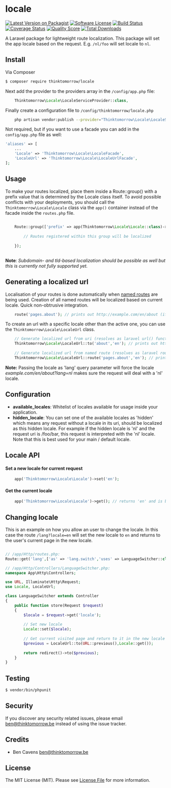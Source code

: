 # locale

[![Latest Version on Packagist][ico-version]][link-packagist]
[![Software License][ico-license]](LICENSE.md)
[![Build Status][ico-travis]][link-travis]
[![Coverage Status][ico-scrutinizer]][link-scrutinizer]
[![Quality Score][ico-code-quality]][link-code-quality]
[![Total Downloads][ico-downloads]][link-downloads]

A Laravel package for lightweight route localization. 
This package will set the app locale based on the request. 
E.g. `/nl/foo` will set locale to `nl`. 

## Install

Via Composer

``` bash
$ composer require thinktomorrow/locale
```

Next add the provider to the providers array in the `/config/app.php` file:

``` php
    Thinktomorrow\Locale\LocaleServiceProvider::class,
```

Finally create a configuration file to `/config/thinktomorrow/locale.php`

``` bash
    php artisan vendor:publish --provider="Thinktomorrow\Locale\LocaleServiceProvider"
```

Not required, but if you want to use a facade you can add in the `config/app.php` file as well:

``` php
'aliases' => [
    ...
    'Locale' => 'Thinktomorrow\Locale\LocaleFacade',
    'LocaleUrl' => 'Thinktomorrow\Locale\LocaleUrlFacade',
];
```

## Usage

To make your routes localized, place them inside a Route::group() with a prefix value that is determined by the Locale class itself. 
To avoid possible conflicts with your deployments, you should call the `Thinktomorrow\Locale\Locale` class via the `app()` container instead of the facade inside the `routes.php` file.

``` php
    
    Route::group(['prefix' => app(Thinktomorrow\Locale\Locale::class)->set()],function(){
        
        // Routes registered within this group will be localized
        
    });
    
```
**Note**: *Subdomain- and tld-based localization should be possible as well but this is currently not fully supported yet.*

## Generating a localized url

Localisation of your routes is done automatically when <a href="https://laravel.com/docs/5.2/routing#named-routes" target="_blank">named routes</a> are being used. 
Creation of all named routes will be localized based on current locale. Quick non-obtrusive integration. 

``` php
    route('pages.about'); // prints out http://example.com/en/about (if en is the active locale)
```

To create an url with a specific locale other than the active one, you can use the `Thinktomorrow\Locale\LocaleUrl` class.

``` php
    // Generate localized url from uri (resolves as laravel url() function)
    Thinktomorrow\Locale\LocaleUrl::to('about','en'); // prints out http://example.com/en/about
    
    // Generate localized url from named route (resolves as laravel route() function)
    Thinktomorrow\Locale\LocaleUrl::route('pages.about','en'); // prints out http://example.com/en/about  
```

**Note:** Passing the locale as 'lang' query parameter will force the locale 
*example.com/en/about?lang=nl* makes sure the request will deal with a 'nl' locale.

## Configuration
- **available_locales**: Whitelist of locales available for usage inside your application. 
- **hidden_locale**: You can set one of the available locales as 'hidden' which means any request without a locale in its uri, should be localized as this hidden locale.
For example if the hidden locale is 'nl' and the request uri is /foo/bar, this request is interpreted with the 'nl' locale. 
Note that this is best used for your main / default locale.

## Locale API

#### Set a new locale for current request
``` php
    app('Thinktomorrow\Locale\Locale')->set('en');
```

#### Get the current locale
``` php
    app('Thinktomorrow\Locale\Locale')->get(); // returns 'en' and is basically an alias for app()->getLocale();
```

## Changing locale
This is an example on how you allow an user to change the locale. In this case the route `/lang?locale=en` will
set the new locale to `en` and returns to the user's current page in the new locale.

``` php

// /app/Http/routes.php:
Route::get('lang',['as' => 'lang.switch','uses' => LanguageSwitcher::class.'@store']);

// /app/Http/Controllers/LanguageSwitcher.php:
namespace App\Http\Controllers;

use URL, Illuminate\Http\Request;
use Locale, LocaleUrl;

class LanguageSwitcher extends Controller
{
    public function store(Request $request)
    {
        $locale = $request->get('locale');
        
        // Set new locale
        Locale::set($locale);
        
        // Get current visited page and return to it in the new locale
        $previous = LocaleUrl::to(URL::previous(),Locale::get());
        
        return redirect()->to($previous);
    }
}
```

## Testing

``` bash
$ vendor/bin/phpunit
```

## Security

If you discover any security related issues, please email ben@thinktomorrow.be instead of using the issue tracker.

## Credits

- Ben Cavens <ben@thinktomorrow.be>

## License

The MIT License (MIT). Please see [License File](LICENSE.md) for more information.

[ico-version]: https://img.shields.io/packagist/v/thinktomorrow/locale.svg?style=flat-square
[ico-license]: https://img.shields.io/badge/license-MIT-brightgreen.svg?style=flat-square
[ico-travis]: https://img.shields.io/travis/thinktomorrow/locale/master.svg?style=flat-square
[ico-scrutinizer]: https://img.shields.io/scrutinizer/coverage/g/thinktomorrow/locale.svg?style=flat-square
[ico-code-quality]: https://img.shields.io/scrutinizer/g/thinktomorrow/locale.svg?style=flat-square
[ico-downloads]: https://img.shields.io/packagist/dt/thinktomorrow/locale.svg?style=flat-square

[link-packagist]: https://packagist.org/packages/thinktomorrow/locale
[link-travis]: https://travis-ci.org/thinktomorrow/locale
[link-scrutinizer]: https://scrutinizer-ci.com/g/thinktomorrow/locale/code-structure
[link-code-quality]: https://scrutinizer-ci.com/g/thinktomorrow/locale
[link-downloads]: https://packagist.org/packages/thinktomorrow/locale
[link-author]: https://github.com/bencavens